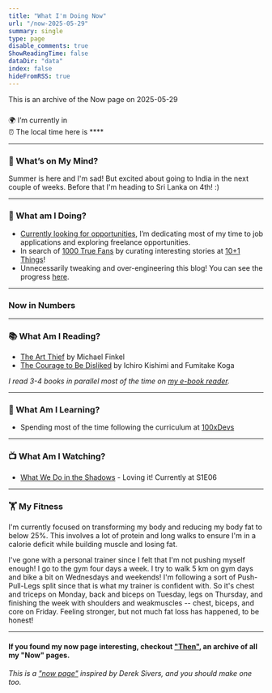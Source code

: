 ```yaml
---
title: "What I'm Doing Now"
url: "/now-2025-05-29"
summary: single
type: page
disable_comments: true
ShowReadingTime: false
dataDir: "data"
index: false
hideFromRSS: true
---
```


This is an archive of the Now page on 2025-05-29

#####  

🌍 I’m currently in **[](https://what3words.com/inferior.reserved.drives)**   
⏰ The local time here is ****  



---

### 💭 What’s on My Mind?

Summer is here and I'm sad! But excited about going to India in the next couple of weeks. Before that I'm heading to Sri Lanka on 4th! :)

---



### 🔨 What am I Doing?

-  [Currently looking for opportunities](/hire), I’m dedicating most of my time to job applications and exploring freelance opportunities.
- In search of [1000 True Fans](https://kk.org/thetechnium/1000-true-fans/) by curating interesting stories at [10+1 Things](https://newsletter.rishikeshs.com/)!
- Unnecessarily tweaking and over-engineering this blog! You can see the progress [here](/log).

---


### Now in Numbers



---



### 📚 What Am I Reading?

- [The Art Thief](https://geni.us/rs-art-thief) by Michael Finkel
- [The Courage to Be Disliked](https://geni.us/rs-courage-disliked) by Ichiro Kishimi and Fumitake Koga

*I read 3-4 books in parallel most of the time on [my e-book reader](https://geni.us/rsh-kindle-paperwhite).*

---

### 📝 What Am I Learning?
- Spending most of the time following the curriculum at [100xDevs](https://100xdevs.com/)

---



### 📺 What Am I Watching?

- [What We Do in the Shadows](https://www.serializd.com/show/What-We-Do-in-the-Shadows-83631) - Loving it! Currently at S1E06

---  

### 🏋 My Fitness

I'm currently focused on transforming my body and reducing my body fat to below 25%. This involves a lot of protein and long walks to ensure I'm in a calorie deficit while building muscle and losing fat.

I've gone with a personal trainer since I felt that I'm not pushing myself enough! I go to the gym four days a week. I try to walk 5 km on gym days and bike a bit on Wednesdays and weekends! I'm following a sort of Push-Pull-Legs split since that is what my trainer is confident with. So it's chest and triceps on Monday, back and biceps on Tuesday, legs on Thursday, and finishing the week with shoulders and weakmuscles --  chest, biceps, and core on Friday. Feeling stronger, but not much fat loss has happened, to be honest!


<!-- ##### For my latest fitness updates, read my [fitness log](/fitness-log). It's interesting, I promise. -->



---


#### If you found my now page interesting, checkout ["Then"](/then), an archive of all my "Now" pages.


###### This is a ["now page"](https://nownownow.com/) inspired by Derek Sivers, and you should make one too.